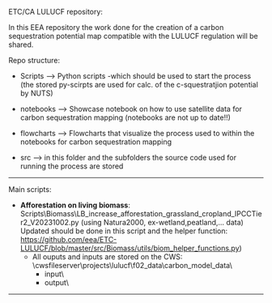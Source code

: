 ETC/CA LULUCF repository:

In this EEA repository the work done for the creation of a carbon sequestration potential map compatible with the LULUCF regulation will be shared.




Repo structure:
* Scripts --> Python scripts -which should be used to start the process (the stored py-scirpts are used for calc. of the c-squestratjion potential by NUTS)

* notebooks --> Showcase notebook on how to use satellite data for carbon sequestration mapping  (notebooks are not up to date!!)
* flowcharts --> Flowcharts that visualize the process used to within the notebooks for carbon sequestration mapping
* src --> in this folder and the subfolders the source code used for running the process are stored



---------------------------------------------
Main scripts:

* **Afforestation on living biomass**: Scripts\Biomass\LB_increase_afforestation_grassland_cropland_IPCCTier2_V20231002.py 
   (using Natura2000, ex-wetland,peatland,... data)
   Updated should be done in this script and the helper function: https://github.com/eea/ETC-LULUCF/blob/master/src/Biomass/utils/biom_helper_functions.py)
    * All ouputs and inputs are stored on the CWS: \\cwsfileserver\projects\lulucf\f02_data\carbon_model_data\
        * input\
        * output\
--------------------------------------------



